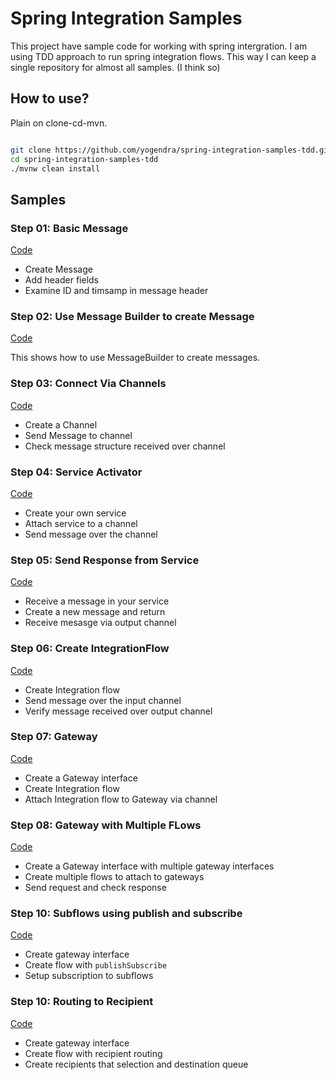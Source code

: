 # Spring Integration Samples

This project have sample code for working with spring intergration. I am using TDD approach to run 
spring integration flows. This way I can keep a single repository for almost all samples. (I think 
so)


## How to use?

Plain on clone-cd-mvn.

```bash

git clone https://github.com/yogendra/spring-integration-samples-tdd.git
cd spring-integration-samples-tdd
./mvnw clean install

```
## Samples
 
### Step 01: Basic Message

[Code](src/test/java/me/yogendra/samples/springintegrationsamples/Step01BasicTests.java)

* Create Message
* Add header fields
* Examine ID and timsamp in message header


### Step 02: Use Message Builder to create Message

[Code](src/test/java/me/yogendra/samples/springintegrationsamples/Step02MessageBuilderTest.java)

This shows how to use MessageBuilder to create messages. 

### Step 03: Connect Via Channels

[Code](src/test/java/me/yogendra/samples/springintegrationsamples/Step03ConnectViaChannelTest.java)

* Create a Channel
* Send Message to channel
* Check message structure received over channel


### Step 04: Service Activator

[Code](src/test/java/me/yogendra/samples/springintegrationsamples/Step04ServiceActivatorTest.java)

* Create your own service
* Attach service to a channel
* Send message over the channel

### Step 05: Send Response from Service

[Code](src/test/java/me/yogendra/samples/springintegrationsamples/Step05ServiceActivatorWithResponseTest.java)

* Receive a message in your service 
* Create a new message and return
* Receive mesasge via output channel

### Step 06: Create IntegrationFlow

[Code](src/test/java/me/yogendra/samples/springintegrationsamples/Step06IntegrationFlow.java)

* Create Integration flow
* Send message over the input channel
* Verify message received over output channel

### Step 07: Gateway

[Code](src/test/java/me/yogendra/samples/springintegrationsamples/Step07GatewayTest.java)

* Create a Gateway interface
* Create Integration flow
* Attach Integration flow to Gateway via channel

### Step 08: Gateway with Multiple FLows

[Code](src/test/java/me/yogendra/samples/springintegrationsamples/Step08GatewayMultipleFlowsTest.java)

* Create a Gateway interface with multiple gateway interfaces
* Create multiple flows to attach to gateways
* Send request and check response


### Step 10: Subflows using publish and subscribe 

[Code](src/test/java/me/yogendra/samples/springintegrationsamples/Step09SubflowViaPublishSubscribeTest.java)

* Create gateway interface
* Create flow with `publishSubscribe`
* Setup subscription to subflows

### Step 10: Routing to Recipient

[Code](src/test/java/me/yogendra/samples/springintegrationsamples/Step10RouteToRecipientTest.java)

* Create gateway interface
* Create flow with recipient routing
* Create recipients that selection and destination queue


 